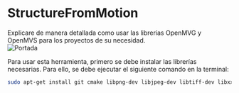 # StructureFromMotion

Explicare de manera detallada como usar las librerías OpenMVG y OpenMVS para los proyectos de su necesidad.<br>
![Portada](https://lh3.googleusercontent.com/proxy/Bsv-VPwcmOMYo0J5iP00iZ8jJ44eNotuxGvDogiU0dXgeaTVRL2lbX_Q92fEksYss2Hc2lOtRaRIt0EpY7rq-7c7ng)

Para usar esta herramienta, primero se debe instalar las librerías necesarias. Para ello, se debe ejecutar el siguiente comando en la terminal:

```bash
sudo apt-get install git cmake libpng-dev libjpeg-dev libtiff-dev libxxf86vm1 libxxf86vm-dev libxi-dev libxrandr-dev graphviz
```
